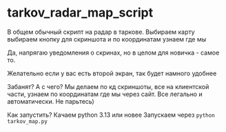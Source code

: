 # tarkov_radar_map_script
В общем обычный скрипт на радар в таркове.
Выбираем карту
выбираем кнопку для скриншота и по координатам узнаем где мы

Да, напрягаю уведомления о скринах, но в целом для новичка - самое то. 

Желательно если у вас есть второй экран, так будет намного удобнее

Забанят?
А с чего? Мы делаем по кд скриншоты, все на клиентской части, узнаем по координатам где мы через сайт. Все легально и автоматически. Не парьтесь)

Как запустить?
Качаем python 3.13 или новее
Запускаем через ```python tarkov_map.py``` 
